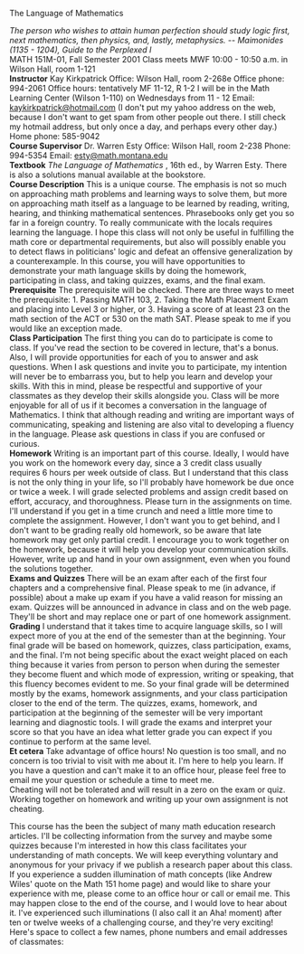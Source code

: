 The Language of Mathematics

_The person who wishes to attain human perfection should study logic first,
next mathematics, then physics, and, lastly, metaphysics._      _\--
Maimonides (1135 - 1204), Guide to the Perplexed I_  
MATH 151M-01, Fall Semester 2001      Class meets MWF 10:00 - 10:50 a.m. in
Wilson Hall, room 1-121  
**Instructor**      Kay Kirkpatrick      Office: Wilson Hall, room 2-268e
Office phone: 994-2061      Office hours: tentatively MF 11-12, R 1-2      I
will be in the Math Learning Center (Wilson 1-110) on Wednesdays from 11 - 12
Email: kaykirkpatrick@hotmail.com (I don't put my yahoo address on the web,
because I don't want to get spam from other people out there. I still check my
hotmail address, but only once a day, and perhaps every other day.)      Home
phone: 585-9042  
**Course Supervisor**      Dr. Warren Esty      Office: Wilson Hall, room
2-238      Phone: 994-5354      Email: esty@math.montana.edu  
**Textbook**      _The Language of Mathematics_ , 16th ed., by Warren Esty.
There is also a solutions manual available at the bookstore.  
**Course Description**      This is a unique course. The emphasis is not so
much on approaching math problems and learning ways to solve them, but more on
approaching math itself as a language to be learned by reading, writing,
hearing, and thinking mathematical sentences. Phrasebooks only get you so far
in a foreign country. To really communicate with the locals requires learning
the language. I hope this class will not only be useful in fulfilling the math
core or departmental requirements, but also will possibly enable you to detect
flaws in politicians' logic and defeat an offensive generalization by a
counterexample. In this course, you will have opportunities to demonstrate
your math language skills by doing the homework, participating in class, and
taking quizzes, exams, and the final exam.  
**Prerequisite**      The prerequisite will be checked. There are three ways
to meet the prerequisite:      1\. Passing MATH 103,      2\. Taking the Math
Placement Exam and placing into Level 3 or higher, or      3\. Having a score
of at least 23 on the math section of the ACT or 530 on the math SAT.
Please speak to me if you would like an exception made.  
**Class Participation**      The first thing you can do to participate is come
to class. If you've read the section to be covered in lecture, that's a bonus.
Also, I will provide opportunities for each of you to answer and ask
questions. When I ask questions and invite you to participate, my intention
will never be to embarrass you, but to help you learn and develop your skills.
With this in mind, please be respectful and supportive of your classmates as
they develop their skills alongside you. Class will be more enjoyable for all
of us if it becomes a conversation in the language of Mathematics. I think
that although reading and writing are important ways of communicating,
speaking and listening are also vital to developing a fluency in the language.
Please ask questions in class if you are confused or curious.  
**Homework**      Writing is an important part of this course. Ideally, I
would have you work on the homework every day, since a 3 credit class usually
requires 6 hours per week outside of class. But I understand that this class
is not the only thing in your life, so I'll probably have homework be due once
or twice a week. I will grade selected problems and assign credit based on
effort, accuracy, and thoroughness. Please turn in the assignments on time.
I'll understand if you get in a time crunch and need a little more time to
complete the assignment. However, I don't want you to get behind, and I don't
want to be grading really old homework, so be aware that late homework may get
only partial credit. I encourage you to work together on the homework, because
it will help you develop your communication skills. However, write up and hand
in your own assignment, even when you found the solutions together.  
**Exams and Quizzes**      There will be an exam after each of the first four
chapters and a comprehensive final. Please speak to me (in advance, if
possible) about a make up exam if you have a valid reason for missing an exam.
Quizzes will be announced in advance in class and on the web page. They'll be
short and may replace one or part of one homework assignment.  
**Grading**      I understand that it takes time to acquire language skills,
so I will expect more of you at the end of the semester than at the beginning.
Your final grade will be based on homework, quizzes, class participation,
exams, and the final. I'm not being specific about the exact weight placed on
each thing because it varies from person to person when during the semester
they become fluent and which mode of expression, writing or speaking, that
this fluency becomes evident to me. So your final grade will be determined
mostly by the exams, homework assignments, and your class participation closer
to the end of the term. The quizzes, exams, homework, and participation at the
beginning of the semester will be very important learning and diagnostic
tools. I will grade the exams and interpret your score so that you have an
idea what letter grade you can expect if you continue to perform at the same
level.  
**Et cetera**      Take advantage of office hours! No question is too small,
and no concern is too trivial to visit with me about it. I'm here to help you
learn. If you have a question and can't make it to an office hour, please feel
free to email me your question or schedule a time to meet me.  
Cheating will not be tolerated and will result in a zero on the exam or quiz.
Working together on homework and writing up your own assignment is not
cheating.  
  
This course has the been the subject of many math education research articles.
I'll be collecting information from the survey and maybe some quizzes because
I'm interested in how this class facilitates your understanding of math
concepts. We will keep everything voluntary and anonymous for your privacy if
we publish a research paper about this class.  
If you experience a sudden illumination of math concepts (like Andrew Wiles'
quote on the Math 151 home page) and would like to share your experience with
me, please come to an office hour or call or email me. This may happen close
to the end of the course, and I would love to hear about it. I've experienced
such illuminations (I also call it an Aha! moment) after ten or twelve weeks
of a challenging course, and they're very exciting!  
Here's space to collect a few names, phone numbers and email addresses of
classmates:  

